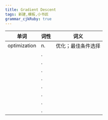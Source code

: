 ```yaml
---
title: Gradient Descent
tags: 新建,模板,小书匠
grammar_cjkRuby: true
---
```


| 单词 | 词性 | 词义  |
| ---------- | --- | --- |
| optimization | n.  | 优化；最佳条件选择 |
|  | .  |  |
|  | .  |  |
|  | .  |  |
|  | .  |  |
|  | .  |  |
|  | .  |  |
|  | .  |  |
|  | .  |  |